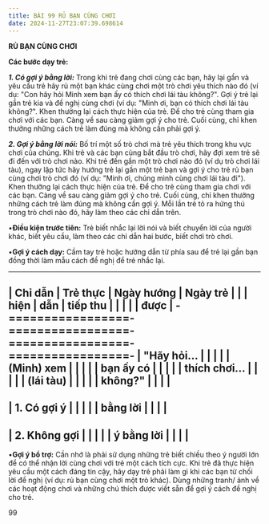 ```yaml
---
title: BÀI 99 RỦ BẠN CÙNG CHƠI
date: 2024-11-27T23:07:39.698614
---
```


**RỦ BẠN CÙNG CHƠI**

**Các bước dạy trẻ:**

***1. Có gợi ý bằng lời:*** Trong khi trẻ đang chơi cùng các bạn, hãy
lại gần và yêu cầu trẻ hãy rủ một bạn khác cùng chơi một trò chơi yêu
thích nào đó (ví dụ: "Con hãy hỏi Minh xem bạn ấy có thích chơi lái
tàu không?". Gợi ý trẻ lại gần trẻ kia và đề nghị cùng chơi (ví dụ:
"Minh ơi, bạn có thích chơi lái tàu không?". Khen thưởng lại cách thực
hiện của trẻ. Để cho trẻ cùng tham gia chơi với các bạn. Càng về sau
càng giảm gợi ý cho trẻ. Cuối cùng, chỉ khen thưởng những cách trẻ làm
đúng mà không cần phải gợi ý.

***2. Gợi ý bằng lời nói:*** Bố trí một số trò chơi mà trẻ yêu thích
trong khu vực chơi của chúng. Khi trẻ và các bạn cùng bắt đầu trò
chơi, hãy đợi xem trẻ sẽ đi đến với trò chơi nào. Khi trẻ đến gần một
trò chơi nào đó (ví dụ trò chơi lái tàu), ngay lập tức hãy hướng trẻ
lại gần một trẻ bạn và gợi ý cho trẻ rủ bạn cùng chơi trò chơi đó (ví
dụ: "Minh ơi, chúng mình cùng chơi lái tàu đi"). Khen thưởng lại cách
thực hiện của trẻ. Để cho trẻ cùng tham gia chơi với các bạn. Càng về
sau càng giảm gợi ý cho trẻ. Cuối cùng, chỉ khen thưởng những cách trẻ
làm đúng mà không cần gợi ý. Mỗi lần trẻ tỏ ra hứng thú trong trò chơi
nào đó, hãy làm theo các chỉ dẫn trên.

•**Điều kiện trước tiên:** Trẻ biết nhắc lại lời nói và biết chuyển
lời của người khác, biết yêu cầu, làm theo các chỉ dẫn hai bước, biết
chơi trò chơi.

•**Gợi ý cách dạy:** Cầm tay trẻ hoặc hướng dẫn từ phía sau để trẻ lại
gần bạn đồng thời làm mẫu cách đề nghị để trẻ nhắc lại.

-------------------------------------------------------------------------
| **Chỉ dẫn**     | **Trẻ thực      | **Ngày hướng  | **Ngày trẻ    |
|                 | hiện**          | dẫn**         | tiếp thu      |
|                 |                 |                 | được**        |
-=================-=================-=================-=================-
| "**Hãy hỏi... |                 |                 |                 |
| (Minh) xem    |                 |                 |                 |
| bạn ấy có     |                 |                 |                 |
| thích chơi... |                 |                 |                 |
| (lái tàu)     |                 |                 |                 |
| không?**"     |                 |                 |                 |
-------------------------------------------------------------------------
| 1. Có gợi ý  |                 |                 |                 |
| bằng lời      |                 |                 |                 |
-------------------------------------------------------------------------
| 2. Không gợi |                 |                 |                 |
| ý bằng lời    |                 |                 |                 |
-------------------------------------------------------------------------

•**Gợi ý bổ trợ:** Cần nhớ là phải sử dụng những trẻ biết chiều theo ý
người lớn để có thể nhận lời cùng chơi với trẻ một cách tích cực. Khi
trẻ đã thực hiện yêu cầu một cách đáng tin cậy, hãy dạy trẻ phải làm
gì khi các bạn từ chối lời đề nghị (ví dụ: rủ bạn cùng chơi một trò
khác). Dùng những tranh/ ảnh về các hoạt động chơi và những chú thích
được viết sẵn để gợi ý cách đề nghị cho trẻ.

99


